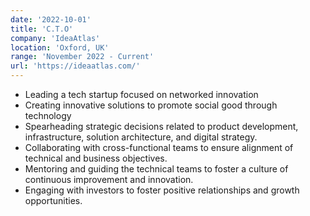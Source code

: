 ```yaml
---
date: '2022-10-01'
title: 'C.T.O'
company: 'IdeaAtlas'
location: 'Oxford, UK'
range: 'November 2022 - Current'
url: 'https://ideaatlas.com/'
---
```


- Leading a tech startup focused on networked innovation
- Creating innovative solutions to promote social good through technology
- Spearheading strategic decisions related to product development, infrastructure, solution architecture, and digital strategy.
- Collaborating with cross-functional teams to ensure alignment of technical and business objectives.
- Mentoring and guiding the technical teams to foster a culture of continuous improvement and innovation.
- Engaging with investors to foster positive relationships and growth opportunities.
